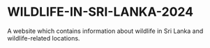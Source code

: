 # WILDLIFE-IN-SRI-LANKA-2024
A website which contains information about wildlife in Sri Lanka and wildlife-related locations.
